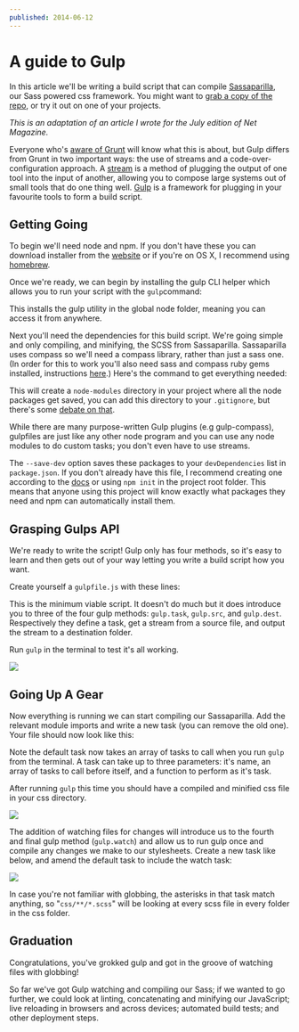 ```yaml
---
published: 2014-06-12
---
```


# A guide to Gulp

In this article we'll be writing a build script that can compile
[Sassaparilla](http://sass.fffunction.co/), our Sass powered css framework. You
might want to
[grab a copy of the repo](https://github.com/fffunction/sassaparilla), or try it
out on one of your projects.

_This is an adaptation of an article I wrote for the July edition of Net
Magazine._

Everyone who's
[aware of Grunt](http://24ways.org/2013/grunt-is-not-weird-and-hard/) will know
what this is about, but Gulp differs from Grunt in two important ways: the use
of streams and a code-over-configuration approach. A
[stream](http://maxogden.com/node-streams.html) is a method of plugging the
output of one tool into the input of another, allowing you to compose large
systems out of small tools that do one thing well. [Gulp](http://gulpjs.com/) is
a framework for plugging in your favourite tools to form a build script.

## Getting Going

To begin we'll need node and npm. If you don't have these you can download
installer from the [website](http://nodejs.org/) or if you're on OS X, I
recommend using [homebrew](http://brew.sh/).

Once we're ready, we can begin by installing the gulp CLI helper which allows
you to run your script with the `gulp`command:

This installs the gulp utility in the global node folder, meaning you can access
it from anywhere.

Next you'll need the dependencies for this build script. We're going simple and
only compiling, and minifying, the SCSS from Sassaparilla. Sassaparilla uses
compass so we'll need a compass library, rather than just a sass one. (In order
for this to work you'll also need sass and compass ruby gems installed,
instructions [here](http://compass-style.org/install/).) Here's the command to
get everything needed:

This will create a `node-modules` directory in your project where all the node
packages get saved, you can add this directory to your `.gitignore`, but there's
some
[debate on that](http://addyosmani.com/blog/checking-in-front-end-dependencies/).

While there are many purpose-written Gulp plugins (e.g gulp-compass), gulpfiles
are just like any other node program and you can use any node modules to do
custom tasks; you don't even have to use streams.

The `--save-dev` option saves these packages to your `devDependencies` list in
`package.json`. If you don't already have this file, I recommend creating one
according to the [docs](https://www.npmjs.org/doc/json.html) or using `npm init`
in the project root folder. This means that anyone using this project will know
exactly what packages they need and npm can automatically install them.

## Grasping Gulps API

We're ready to write the script! Gulp only has four methods, so it's easy to
learn and then gets out of your way letting you write a build script how you
want.

Create yourself a `gulpfile.js` with these lines:

This is the minimum viable script. It doesn't do much but it does introduce you
to three of the four gulp methods: `gulp.task`, `gulp.src`, and `gulp.dest`.
Respectively they define a task, get a stream from a source file, and output the
stream to a destination folder.

Run `gulp` in the terminal to test it's all working.

![](/img/guide-to-gulp-1.gif)

## Going Up A Gear

Now everything is running we can start compiling our Sassaparilla. Add the
relevant module imports and write a new task (you can remove the old one). Your
file should now look like this:

Note the default task now takes an array of tasks to call when you run `gulp`
from the terminal. A task can take up to three parameters: it's name, an array
of tasks to call before itself, and a function to perform as it's task.

After running `gulp` this time you should have a compiled and minified css file
in your css directory.

![](/img/guide-to-gulp-2.gif)

The addition of watching files for changes will introduce us to the fourth and
final gulp method (`gulp.watch`) and allow us to run gulp once and compile any
changes we make to our stylesheets. Create a new task like below, and amend the
default task to include the watch task:

![](/img/guide-to-gulp-3.gif)

In case you're not familiar with globbing, the asterisks in that task match
anything, so "`css/**/*.scss`" will be looking at every scss file in every
folder in the css folder.

## Graduation

Congratulations, you've grokked gulp and got in the groove of watching files
with globbing!

So far we've got Gulp watching and compiling our Sass; if we wanted to go
further, we could look at linting, concatenating and minifying our JavaScript;
live reloading in browsers and across devices; automated build tests; and other
deployment steps.

